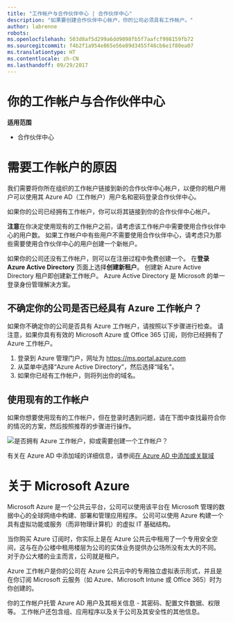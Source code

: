 ```yaml
---
title: "工作帐户与合作伙伴中心 | 合作伙伴中心"
description: "如果要创建合作伙伴中心帐户，你的公司必须具有工作帐户。"
author: labrenne
robots: 
ms.openlocfilehash: 503d8af5d299a6dd9098fb5f7aafcf998159fb72
ms.sourcegitcommit: f4b2f1a954e865e56e89d3455f48cb6e1f80ea07
ms.translationtype: HT
ms.contentlocale: zh-CN
ms.lasthandoff: 09/29/2017
---
```

# <a name="your-work-account-and-partner-center"></a>你的工作帐户与合作伙伴中心  

**适用范围**

-  合作伙伴中心

# <a name="why-you-need-a-work-account"></a>需要工作帐户的原因

我们需要将你所在组织的工作帐户链接到新的合作伙伴中心帐户，以便你的租户用户可以使用其 Azure AD（工作帐户）用户名和密码登录合作伙伴中心。

如果你的公司已经拥有工作帐户，你可以将其链接到你的合作伙伴中心帐户。 

**注意**在你决定使用现有的工作帐户之前，请考虑该工作帐户中需要使用合作伙伴中心的用户数。 如果工作帐户中有些用户不需要使用合作伙伴中心，请考虑只为那些需要使用合作伙伴中心的用户创建一个新帐户。

如果你的公司还没有工作帐户，则可以在注册过程中免费创建一个。 在**登录 Azure Active Directory** 页面上选择**创建新租户**。 创建新 Azure Active Directory 租户即创建新工作帐户。 Azure Active Directory 是 Microsoft 的单一登录身份管理解决方案。

## <a name="not-sure-if-your-company-already-has-an-azure-work-account"></a>不确定你的公司是否已经具有 Azure 工作帐户？

如果你不确定你的公司是否具有 Azure 工作帐户，请按照以下步骤进行检查。 请注意，如果你具有有效的 Microsoft Azure 或 Office 365 订阅，则你已经拥有了 Azure 工作帐户。
1.  登录到 Azure 管理门户，网址为 https://ms.portal.azure.com
2.  从菜单中选择“Azure Active Directory”，然后选择“域名”。
3.  如果你已经有工作帐户，则将列出你的域名。

## <a name="using-an-existing-work-account"></a>使用现有的工作帐户

如果你想要使用现有的工作帐户，但在登录时遇到问题，请在下图中查找最符合你的情况的方案，然后按照推荐的步骤进行操作。 

![是否拥有 Azure 工作帐户，抑或需要创建一个工作帐户？](images/onboardingAADFlow.png)

有关在 Azure AD 中添加域的详细信息，请参阅[在 Azure AD 中添加或关联域](https://docs.microsoft.com/azure/active-directory/active-directory-add-domain)

# <a name="about-microsoft-azure"></a>关于 Microsoft Azure

Microsoft Azure 是一个公共云平台，公司可以使用该平台在 Microsoft 管理的数据中心的全球网络中构建、部署和管理应用程序。 公司可以使用 Azure 构建一个具有虚拟功能或服务（而非物理计算机）的虚拟 IT 基础结构。 

当你购买 Azure 订阅时，你实际上是在 Azure 公共云中租用了一个专用安全空间，这与在办公楼中租用楼层为公司的实体业务提供办公场所没有太大的不同。 对于办公大楼的业主而言，公司就是租户。 

Azure 工作帐户是你的公司在 Azure 公共云中的专用独立虚拟表示形式，并且是在你订阅 Microsoft 云服务（如 Azure、Microsoft Intune 或 Office 365）时为你创建的。 

你的工作帐户托管 Azure AD 用户及其相关信息 - 其密码、配置文件数据、权限等。 工作帐户还包含组、应用程序以及关于公司及其安全性的其他信息。 

